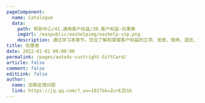 ```yaml
---
pageComponent:
  name: Catalogue
  data:
    path: 帮助中心/41.通用客户权益/30.客户权益-优惠券
    imgUrl: /easpublic/eashelpimg/eashelp-vip.png
    description: 通过学习本章节，您应了解和掌握客户权益的立项、发放、使用、退还、调整、变更等相关操作。
title: 优惠券
date: 2022-01-01 00:00:00
permalink: /pages/auto4s-custright-GiftCard/
article: false
comment: false
editLink: false
author:
  name: 加群反馈问题
  link: https://jq.qq.com/?_wv=1027&k=ZurEZD1k
---
```


<!--div>声明：本帮助中心由雨意澜风倾力构建，如转载应征得授权！</div-->

